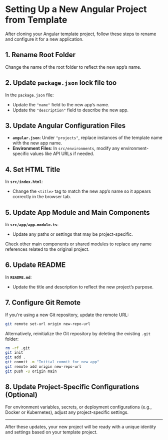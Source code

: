 
# Setting Up a New Angular Project from Template

After cloning your Angular template project, follow these steps to rename and configure it for a new application.

## 1. Rename Root Folder
Change the name of the root folder to reflect the new app’s name.

## 2. Update `package.json`  lock file too
In the `package.json` file:
- Update the `"name"` field to the new app’s name.
- Update the `"description"` field to describe the new app.

## 3. Update Angular Configuration Files
- **`angular.json`**: Under `"projects"`, replace instances of the template name with the new app name.
- **Environment Files**: In `src/environments`, modify any environment-specific values like API URLs if needed.

## 4. Set HTML Title
In **`src/index.html`**:
- Change the `<title>` tag to match the new app’s name so it appears correctly in the browser tab.

## 5. Update App Module and Main Components
In **`src/app/app.module.ts`**:
- Update any paths or settings that may be project-specific.

Check other main components or shared modules to replace any name references related to the original project.

## 6. Update README
In **`README.md`**:
- Update the title and description to reflect the new project’s purpose.

## 7. Configure Git Remote
If you're using a new Git repository, update the remote URL:

```bash
git remote set-url origin new-repo-url
```

Alternatively, reinitialize the Git repository by deleting the existing `.git` folder:

```bash
rm -rf .git
git init
git add .
git commit -m "Initial commit for new app"
git remote add origin new-repo-url
git push -u origin main
```

## 8. Update Project-Specific Configurations (Optional)
For environment variables, secrets, or deployment configurations (e.g., Docker or Kubernetes), adjust any project-specific settings.

---

After these updates, your new project will be ready with a unique identity and settings based on your template project.

